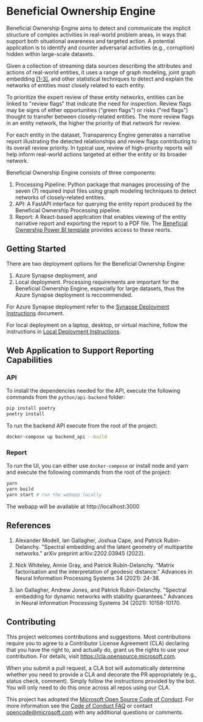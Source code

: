 # Beneficial Ownership Engine

Beneficial Ownership Engine aims to detect and communicate the implicit structure of complex activities in real-world problem areas, in ways that support both situational awareness and targeted action. A potential application is to identify and counter adversarial activities (e.g., corruption) hidden within large-scale datasets.

Given a collection of streaming data sources describing the attributes and actions of real-world entities, it uses a range of graph modeling, joint graph embedding [[1-3]](#references), and other statistical techniques to detect and explain the networks of entities most closely related to each entity. 

To prioritize the expert review of these entity networks, entities can be linked to "review flags" that indicate the need for inspection. Review flags may be signs of either opportunities ("green flags") or risks ("red flags") thought to transfer between closely-related entities. The more review flags in an entity network, the higher the priority of that network for review.

For each entity in the dataset, Transparency Engine generates a narrative report illustrating the detected relationships and review flags contributing to its overall review priority. In typical use, review of high-priority reports will help inform real-world actions targeted at either the entity or its broader network. 

Beneficial Ownership Engine consists of three components:

1. Processing Pipeline: Python package that manages processing of the seven (7) required input files using graph modeling techniques to detect networks of closely-related entities.
2. API: A FastAPI interface for querying the entity report produced by the Beneficial Ownership Processing pipeline.
3. Report: A React-based application that enables viewing of the entity narrative report and exporting the report to a PDF file. The [Beneficial Ownership Power BI template](https://github.com/mbarnettHMX/beneficial-ownership-engine/powerbi/TransparencyEngine.pbit) provides access to these reorts.


## Getting Started

There are two deployment options for the Beneficial Ownership Engine:

1. Azure Synapse deployment, and
2. Local deployment.
Processing requirements are important for the Beneficial Ownership Engine, especially for large datasets, thus the Azure Synapse deployment is  reccommended.

For Azure Synapse deployment refer to the [Synapse Deployment Instructions](https://github.com/mbarnettHMX/beneficial-ownership-engine/docs/deployment/SYNAPSE_DEPLOY.md) document.

For local deployment on a laptop, desktop, or virtual machine, follow the instructions in [Local Deployment Instructions](https://github.com/mbarnettHMX/beneficial-ownership-engine/docs/deployment/LOCAL_DEPLOY.md).

## Web Application to Support Reporting Capabilities

### API

To install the dependencies needed for the API, execute the following commands from the `python/api-backend` folder:

```bash
pip install poetry
poetry install
```

To run the backend API execute from the root of the project:

```bash
docker-compose up backend_api --build
```

### Report

To run the UI, you can either use `docker-compose` or install node and yarn and execute the following commands from the root of the project:

```bash
yarn
yarn build
yarn start # run the webapp locally
```

The webapp will be available at http://localhost:3000

## References

1. Alexander Modell, Ian Gallagher, Joshua Cape, and Patrick Rubin-Delanchy. "Spectral embedding and the latent geometry of multipartite networks." arXiv preprint arXiv:2202.03945 (2022).

2. Nick Whiteley, Annie Gray, and Patrick Rubin-Delanchy. "Matrix factorisation and the interpretation of geodesic distance." Advances in Neural Information Processing Systems 34 (2021): 24-38.

3. Ian Gallagher, Andrew Jones, and Patrick Rubin-Delanchy. "Spectral embedding for dynamic networks with stability guarantees." Advances in Neural Information Processing Systems 34 (2021): 10158-10170.

## Contributing

This project welcomes contributions and suggestions.  Most contributions require you to agree to a Contributor License Agreement (CLA) declaring that you have the right to, and actually do, grant us the rights to use your contribution. For details, visit https://cla.opensource.microsoft.com.

When you submit a pull request, a CLA bot will automatically determine whether you need to provide a CLA and decorate the PR appropriately (e.g., status check, comment). Simply follow the instructions provided by the bot. You will only need to do this once across all repos using our CLA.

This project has adopted the [Microsoft Open Source Code of Conduct](https://opensource.microsoft.com/codeofconduct/). For more information see the [Code of Conduct FAQ](https://opensource.microsoft.com/codeofconduct/faq/) or contact [opencode@microsoft.com](mailto:opencode@microsoft.com) with any additional questions or comments.
